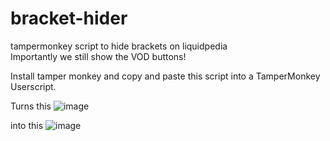 # bracket-hider
tampermonkey script to hide brackets on liquidpedia  
Importantly we still show the VOD buttons!

Install tamper monkey and copy and paste this script into a TamperMonkey Userscript. 

Turns this
![image](https://user-images.githubusercontent.com/4475215/145164402-021bcbde-19b1-479f-ba39-9c14ce9bc29e.png)

into this
![image](https://user-images.githubusercontent.com/4475215/145164304-e7b435a9-a8d5-429c-9227-4e1f86162c7e.png)


